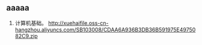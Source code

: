 
## aaaaa
1. 计算机基础。
http://xuehaifile.oss-cn-hangzhou.aliyuncs.com/SB103008/CDAA6A936B3DB36B591975E4975082C9.zip